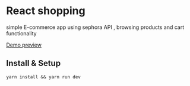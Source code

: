 # React shopping

simple E-commerce app using sephora API , browsing products and cart functionality

[Demo preview](https://react-sephora-shopping.netlify.app/)
 

## Install & Setup

`yarn install && yarn run dev `
